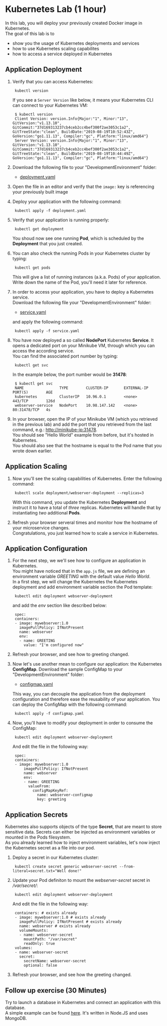 # Kubernetes Lab (1 hour)

In this lab, you will deploy your previously created Docker image in Kubernetes.  
The goal of this lab is to

* show you the usage of Kubernetes deployments and services
* how to use Kubernetes scaling capabilites
* how to access a service deployed in Kubernetes

## Application Deployment

1. Verify that you can access Kubernetes:  

		kubectl version

	If you see a `Server Version` like below, it means your Kubernetes CLI can connect to your Kubernetes VM:

		$ kubectl version
		Client Version: version.Info{Major:"1", Minor:"13", GitVersion:"v1.13.10", GitCommit:"37d169313237cb4ceb2cc4bef300f2ae3053c1a2", GitTreeState:"clean", BuildDate:"2019-08-19T10:52:43Z", GoVersion:"go1.11.13", Compiler:"gc", Platform:"linux/amd64"}
		Server Version: version.Info{Major:"1", Minor:"13", GitVersion:"v1.13.10", GitCommit:"37d169313237cb4ceb2cc4bef300f2ae3053c1a2", GitTreeState:"clean", BuildDate:"2019-08-19T10:44:49Z", GoVersion:"go1.11.13", Compiler:"gc", Platform:"linux/amd64"}


1. Download the following file to your "DevelopmentEnvironment" folder:  

    -  [deployment.yaml](./files/kubernetes/deployment.yaml)  

1. Open the file in an editor and verify that the `image:` key is referencing your previously built image

1. Deploy your application with the following command:  

		kubectl apply -f deployment.yaml

1. Verify that your application is running properly:  

		kubectl get deployment

   	You shoud now see one running **Pod**, which is scheduled by the **Deployment** that you just created.

1. You can also check the running Pods in your Kubernetes cluster by typing:  

		kubectl get pods

	This will give a list of running instances (a.k.a. Pods) of your application.  
	Write down the name of the Pod, you'll need it later for reference.

1. In order to access your application, you have to deploy a Kubernetes service.   
Download the following file your "DevelopmentEnvironment" folder: 

    - [service.yaml](./files/kubernetes/service.yaml) 

    and apply the following command:    

		kubectl apply -f service.yaml

1. You have now deployed a so called **NodePort** Kubernetes **Service**. It opens a dedicated port on your Minikube VM, through which you can access the according service.  
You can find the associated port number by typing:  

		kubectl get svc

    In the example below, the port number would be **31478**:

		$ kubectl get svc  
		NAME                TYPE        CLUSTER-IP       EXTERNAL-IP   PORT(S)        AGE  
		kubernetes          ClusterIP   10.96.0.1        <none>        443/TCP        126d
		webserver-service   NodePort    10.98.147.142    <none>        80:31478/TCP   4s

1. In your browser, open the IP of your Minikube VM (which you retrieved in the previous lab) and add the port that you retrieved from the last command, e.g.: 	[http://minikube-ip:31478](http://minikube-ip:31478).  
   You should see "Hello World" example from before, but it's hosted in Kubernetes.  
   You should also see that the hostname is equal to the Pod name that you wrote down earlier.

## Application Scaling

1. Now you'll see the scaling capabilities of Kubernetes. Enter the following command:  

		kubectl scale deployment/webserver-deployment --replicas=3

	With this command, you update the Kubernetes **Deployment** and instruct it to have a total of *three* replicas. Kubernetes will handle that by instantiating *two* additional **Pods**. 

1. Refresh your browser serveral times and monitor how the hostname of your microservice changes.  
   Congratulations, you just learned how to scale a service in Kubernetes.

## Application Configuration

1. For the next step, we we'll see how to configure an application in Kubernetes.  
   You might have noticed that in the `app.js` file, we are defining an environment variable _GREETING_ with the default value _Hello World_.  
   In a first step, we will change the Kubernetes the Kubernetes deployment and add environment variable section the Pod template:  

		kubectl edit deployment webserver-deployment

	and add the _env_ section like described below:

		spec:
		containers:
		- image: mywebserver:1.0
	      imagePullPolicy: IfNotPresent
		  name: webserver
		  env:
		  - name: GREETING
			value: "I'm configured now"

1. Refresh your browser, and see how to greeting changed.

1. Now let's use another mean to configure our application: the Kubernetes **ConfigMap**. Download the sample ConfigMap to your "DevelopmentEnvironment" folder:  

    - [configmap.yaml](./files/kubernetes/configmap.yaml)

    This way, you can decouple the application from the deployment configuration and therefore ease the reusability of your application. You can deploy the ConfigMap with the following command:  

		kubectl apply -f configmap.yaml

1. Now, you'll have to modify your deployment in order to consume the ConfigMap:

		kubectl edit deployment webserver-deployment

	And edit the file in the following way:

		spec:
		containers:
		- image: mywebserver:1.0
			imagePullPolicy: IfNotPresent
			name: webserver
			env:
			- name: GREETING
			  valueFrom:
				configMapKeyRef:
				  name: webserver-configmap
				  key: greeting

## Application Secrets

Kubernetes also supports objects of the type **Secret**, that are meant to store sensitive data. Secrets can either be injected as environment variables or mounted in the Pods filesystem.  
As you already learned how to inject environment variables, let's now inject the Kubernetes secret as a file into our pod.

1. Deploy a secret in our Kubernetes cluster: 

		kubectl create secret generic webserver-secret --from-literal=secret.txt="Well done!"

1. Update your Pod definiton to mount the _webserver-secret_ secret in _/var/secret/_:

		kubectl edit deployment webserver-deployment

	And edit the file in the following way:

		containers: # exists already
		- image: mywebserver:1.0 # exists already
		  imagePullPolicy: IfNotPresent # exists already
		  name: webserver # exists already
		  volumeMounts:
		  - name: webserver-secret
            mountPath: "/var/secret"
            readOnly: true
		volumes:
		- name: webserver-secret
	      secret:
		    secretName: webserver-secret
			optional: false

1. Refresh your browser, and see how the greeting changed.

## Follow up exercise (30 Minutes)

Try to launch a database in Kubernetes and connect an application with this database.  
A simple example can be found [here](https://github.com/FaztWeb/express-mongodb-crud). It's written in Node.JS and uses MongoDB.